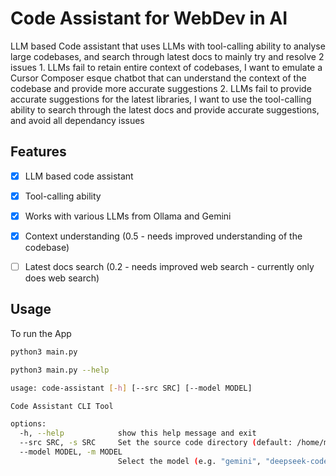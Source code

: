 # Code Assistant for WebDev in AI

LLM based Code assistant that uses LLMs with tool-calling ability to analyse large codebases, and search through latest docs to mainly try and resolve 2 issues
    1. LLMs fail to retain entire context of codebases, I want to emulate a Cursor Composer esque chatbot that can understand the context of the codebase and provide more accurate suggestions
    2. LLMs fail to provide accurate suggestions for the latest libraries, I want to use the tool-calling ability to search through the latest docs and provide accurate suggestions, and avoid all dependancy issues


## Features

- [x] LLM based code assistant
- [x] Tool-calling ability
- [x] Works with various LLMs from Ollama and Gemini
- [x] Context understanding (0.5 - needs improved understanding of the codebase)
- [ ] Latest docs search (0.2 - needs improved web search - currently only does web search)


## Usage

To run the App
```python
python3 main.py
```

```bash
python3 main.py --help

usage: code-assistant [-h] [--src SRC] [--model MODEL]

Code Assistant CLI Tool

options:
  -h, --help            show this help message and exit
  --src SRC, -s SRC     Set the source code directory (default: /home/malhar/Plaksha/sem6/webdev/code_assistant)
  --model MODEL, -m MODEL
                        Select the model (e.g. "gemini", "deepseek-coder-v2") (default: gemini)
```

